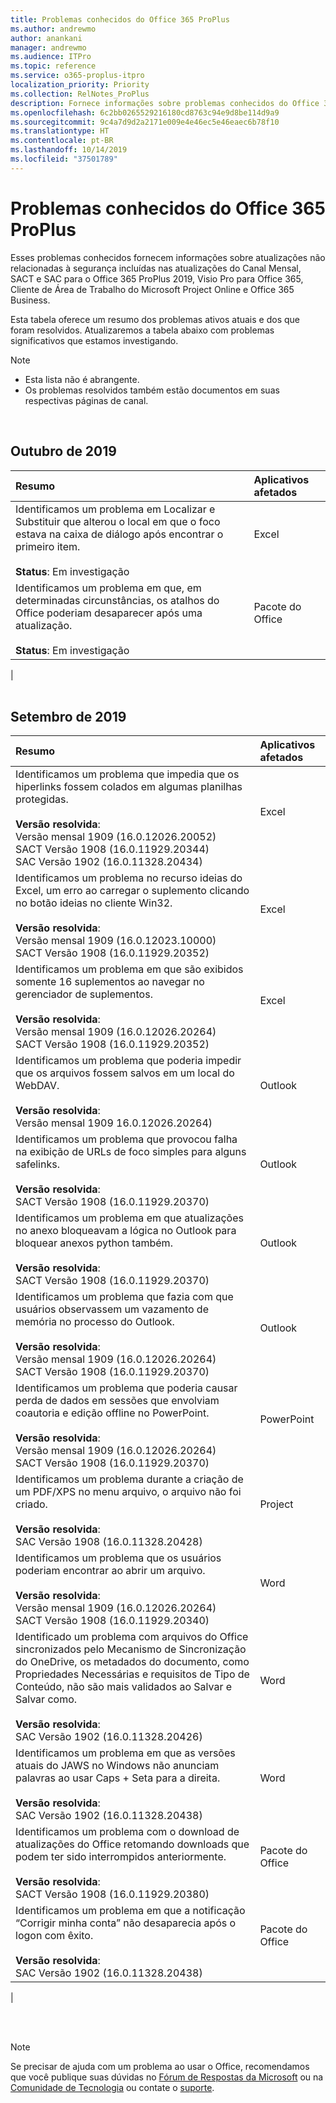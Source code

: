 ```yaml
---
title: Problemas conhecidos do Office 365 ProPlus
ms.author: andrewmo
author: anankani
manager: andrewmo
ms.audience: ITPro
ms.topic: reference
ms.service: o365-proplus-itpro
localization_priority: Priority
ms.collection: RelNotes_ProPlus
description: Fornece informações sobre problemas conhecidos do Office 365 ProPlus
ms.openlocfilehash: 6c2bb0265529216180cd8763c94e9d8be114d9a9
ms.sourcegitcommit: 9c4a7d9d2a2171e009e4e46ec5e46eaec6b78f10
ms.translationtype: HT
ms.contentlocale: pt-BR
ms.lasthandoff: 10/14/2019
ms.locfileid: "37501789"
---
```

# <a name="office-365-proplus-known-issues"></a>Problemas conhecidos do Office 365 ProPlus

Esses problemas conhecidos fornecem informações sobre atualizações não relacionadas à segurança incluídas nas atualizações do Canal Mensal, SACT e SAC para o Office 365 ProPlus 2019, Visio Pro para Office 365, Cliente de Área de Trabalho do Microsoft Project Online e Office 365 Business.

Esta tabela oferece um resumo dos problemas ativos atuais e dos que foram resolvidos.  Atualizaremos a tabela abaixo com problemas significativos que estamos investigando.

 > [!NOTE]
 >- Esta lista não é abrangente.
 >- Os problemas resolvidos também estão documentos em suas respectivas páginas de canal.

<br>

## <a name="october-2019"></a>Outubro de 2019

|Resumo|Aplicativos afetados|
|:-------------------------------------------------------------------------------------|:---------------------|
|Identificamos um problema em Localizar e Substituir que alterou o local em que o foco estava na caixa de diálogo após encontrar o primeiro item. <br><br> **Status**: Em investigação|Excel<br><br>
|Identificamos um problema em que, em determinadas circunstâncias, os atalhos do Office poderiam desaparecer após uma atualização.  <br><br> **Status**: Em investigação|Pacote do Office<br><br>
|
<br>
<br>

## <a name="september-2019"></a>Setembro de 2019

|Resumo|Aplicativos afetados|
|:-------------------------------------------------------------------------------------|:---------------------|
|Identificamos um problema que impedia que os hiperlinks fossem colados em algumas planilhas protegidas. <br><br> **Versão resolvida**: <br>Versão mensal 1909 (16.0.12026.20052) <br> SACT Versão 1908 (16.0.11929.20344) <br> SAC Versão 1902 (16.0.11328.20434)|Excel<br><br>
|Identificamos um problema no recurso ideias do Excel, um erro ao carregar o suplemento clicando no botão ideias no cliente Win32. <br><br> **Versão resolvida**: <br>Versão mensal 1909 (16.0.12023.10000) <br> SACT Versão 1908 (16.0.11929.20352) <br>|Excel<br><br>
|Identificamos um problema em que são exibidos somente 16 suplementos ao navegar no gerenciador de suplementos. <br><br>**Versão resolvida**: <br>Versão mensal 1909 (16.0.12026.20264) <br> SACT Versão 1908 (16.0.11929.20352) <br>|Excel<br><br>
|Identificamos um problema que poderia impedir que os arquivos fossem salvos em um local do WebDAV.<br><br>**Versão resolvida**: <br>Versão mensal 1909 16.0.12026.20264)|Outlook<br><br>
|Identificamos um problema que provocou falha na exibição de URLs de foco simples para alguns safelinks.<br><br>**Versão resolvida**: <br> SACT Versão 1908 (16.0.11929.20370)|Outlook<br><br>
|Identificamos um problema em que atualizações no anexo bloqueavam a lógica no Outlook para bloquear anexos python também.<br><br>**Versão resolvida**: <br>SACT Versão 1908 (16.0.11929.20370)|Outlook<br><br>
|Identificamos um problema que fazia com que usuários observassem um vazamento de memória no processo do Outlook.<br><br>**Versão resolvida**: <br>Versão mensal 1909 (16.0.12026.20264)<br> SACT Versão 1908 (16.0.11929.20370)|Outlook<br><br>
|Identificamos um problema que poderia causar perda de dados em sessões que envolviam coautoria e edição offline no PowerPoint.<br><br>**Versão resolvida**: <br>Versão mensal 1909 (16.0.12026.20264)<br>SACT Versão 1908 (16.0.11929.20370) |PowerPoint<br><br>
|Identificamos um problema durante a criação de um PDF/XPS no menu arquivo, o arquivo não foi criado.  <br><br>**Versão resolvida**: <br>SAC Versão 1908 (16.0.11328.20428)|Project<br><br>
|Identificamos um problema que os usuários poderiam encontrar ao abrir um arquivo.<br><br>**Versão resolvida**: <br>Versão mensal 1909 (16.0.12026.20264) <br> SACT Versão 1908 (16.0.11929.20340)|Word<br><br>
|Identificado um problema com arquivos do Office sincronizados pelo Mecanismo de Sincronização do OneDrive, os metadados do documento, como Propriedades Necessárias e requisitos de Tipo de Conteúdo, não são mais validados ao Salvar e Salvar como.<br><br>**Versão resolvida**: <br>SAC Versão 1902 (16.0.11328.20426)|Word<br><br>
|Identificamos um problema em que as versões atuais do JAWS no Windows não anunciam palavras ao usar Caps + Seta para a direita.<br><br>**Versão resolvida**: <br>SAC Versão 1902 (16.0.11328.20438)|Word<br><br>
|Identificamos um problema com o download de atualizações do Office retomando downloads que podem ter sido interrompidos anteriormente.<br><br>**Versão resolvida**: <br> SACT Versão 1908 (16.0.11929.20380)|Pacote do Office<br><br>
|Identificamos um problema em que a notificação “Corrigir minha conta” não desaparecia após o logon com êxito.<br><br>**Versão resolvida**: <br>SAC Versão 1902 (16.0.11328.20438)|Pacote do Office<br><br>
|


<br>
<br>

> [!NOTE]
> Se precisar de ajuda com um problema ao usar o Office, recomendamos que você publique suas dúvidas no [Fórum de Respostas da Microsoft](https://answers.microsoft.com/) ou na [Comunidade de Tecnologia](https://techcommunity.microsoft.com/) ou contate o [suporte](https://support.microsoft.com/contactus).
